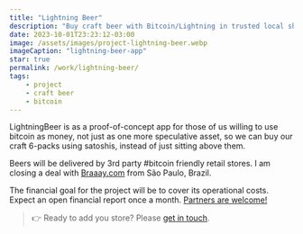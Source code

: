 ```yaml
---
title: "Lightning Beer"
description: "Buy craft beer with Bitcoin/Lightning in trusted local shops"
date: 2023-10-01T23:23:12-03:00
image: /assets/images/project-lightning-beer.webp
imageCaption: "lightning-beer-app"
star: true
permalink: /work/lightning-beer/
tags:
    - project
    - craft beer
    - bitcoin
---
```


<div class="wrapper">
    <p>
        LightningBeer is as a proof-of-concept app for those of us willing to use bitcoin as money, not just as one more speculative asset, so we can buy our craft 6-packs using satoshis, instead of just sitting above them.
    </p>
    <p>
        Beers will be delivered by 3rd party #bitcoin friendly retail stores. I am closing a deal with <a href="">Braaay.com</a> from São Paulo, Brazil.
    </p>
    <p>
        The financial goal for the project will be to cover its operational costs. 
        Expect an open financial report once a month. <u>Partners are welcome!</u>
    </p>
    <p>
        <blockquote>👉 Ready to add you store? Please <a href="/" title="Link to Homepage">get in touch</a>.</blockquote>
    </p>
</div>